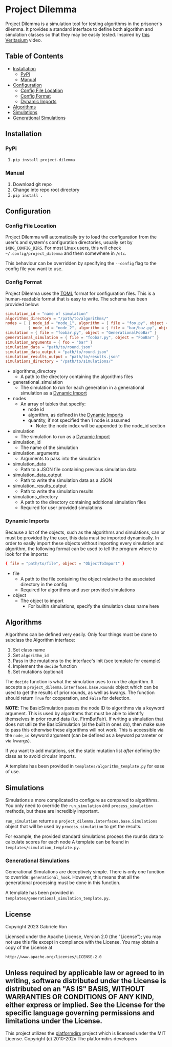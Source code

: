 # Project Dilemma
Project Dilemma is a simulation tool for testing algorithms in the prisoner's dilemma.
It provides a standard interface to define both algorithm and simulation classes so that they may be easily tested.
Inspired by [this Veritasium](https://youtu.be/mScpHTIi-kM?si=7pe8XjmjjWLhMup6) video.

## Table of Contents
* [Installation](#installation)
  * [PyPi](#pypi)
  * [Manual](#manual)
* [Configuration](#configuration)
  * [Config File Location](#config-file-location)
  * [Config Format](#config-format)
  * [Dynamic Imports](#dynamic-imports)
* [Algorithms](#algorithms)
* [Simulations](#simulations)
* [Generational Simulations](#generational-simulations)

## Installation
### PyPi
1. `pip install project-dilemma`
### Manual
1. Download git repo
2. Change into repo root directory
3. `pip install .`

## Configuration
### Config File Location
Project Dilemma will automatically try to load the configuration from the user's and system's configuration directories,
usually set by `$XDG_CONFIG_DIRS`. For most Linux users, this will check `~/.config/project_dilemma` and them somewhere
in `/etc`.

This behaviour can be overridden by specifying the `--config` flag to the config file you want to use.
### Config Format
Project Dilemma uses the [TOML](https://toml.io/) format for configuration files.
This is a human-readable format that is easy to write.
The schema has been provided below:

```toml
simulation_id = "name of simulation"
algorithms_directory = "/path/to/algorithms/"
nodes = [ { node_id = "node_1", algorithm = { file = "foo.py", object = "Foo" }, quantity = 11 },
          { node_id = "node_2", algorithm = { file = "bar/baz.py", object = "Baz" } } ]
simulation = { file = "foobar.py", object = "GenerationalFooBar" }
generational_simulation = { file = "foobar.py", object = "FooBar" }
simulation_arguments = { foo = "bar" }
simulation_data = "path/to/round.json"
simulation_data_output = "path/to/round.json"
simulation_results_output = "path/to/results.json"
simulations_directory = "/path/to/simulations/"
```

* algorithms_directory
  * A path to the directory containing the algorithms files
* generational_simulation
  * The simulation to run for each generation in a generational simulation as a [Dynamic Import](#dynamic-imports)
* nodes
  * An array of tables that specify:
    * node id
    * algorithm, as defined in the [Dynamic Imports](#dynamic-imports)
    * quantity, if not specified then 1 node is assumed
      * Note: the node index will be appended to the node_id
section
* simulation
  * The simulation to run as a [Dynamic Import](#dynamic-imports)
* simulation_id
  * The name of the simulation
* simulation_arguments
  * Arguments to pass into the simulation
* simulation_data
  * Path to a JSON file containing previous simulation data
* simulation_data_output
  * Path to write the simulation data as a JSON
* simulation_results_output
  * Path to write the simulation results
* simulations_directory
  * A path to the directory containing additional simulation files
  * Required for user provided simulations

### Dynamic Imports
Because a lot of the objects, such as the algorithms and simulations, can or must be provided by the user, this data
must be imported dynamically.
In order to easily import these objects without importing every simulation and algorithm, the following format can be
used to tell the program where to look for the imports:

```toml
{ file = "path/to/file", object = "ObjectToImport" }
```

* file
  * A path to the file containing the object relative to the associated directory in the config
  * Required for algorithms and user provided simulations
* object
  * The object to import
    * For builtin simulations, specify the simulation class name here

## Algorithms
Algorithms can be defined very easily.
Only four things must be done to subclass the Algorithm interface:
1. Set class name
2. Set `algorithm_id`
3. Pass in the mutations to the interface's init (see template for example)
4. Implement the `decide` function
5. Set mutations (optional)

The `decide` function is what the simulation uses to run the algorithm.
It accepts a `project_dilemma.interfaces.base.Rounds` object which can be used to get the results of prior rounds, as
well as kwargs.
The function should return `True` for cooperation, and `False` for defection.

**NOTE**: The BasicSimulation passes the node ID to algorithms via a keyword argument.
This is used by algorithms that must be able to identify themselves in prior round data (i.e. FirmButFair).
If writing a simulation that does not utilize the BasicSimulation (al the built in ones do), then make sure to pass this
otherwise these algorithms will not work.
This is accessible via the `node_id` keyword argument (can be defined as a keyword parameter or via kwargs).

If you want to add mutations, set the static mutation list *after* defining the class as to avoid circular imports.

A template has been provided in `templates/algorithm_template.py` for ease of use.

## Simulations
Simulations a more complicated to configure as compared to algorithms.
You only need to override the `run_simulation` and `process_simulation` methods, but these are incredibly important.

`run_simulation` returns a `project_dilemma.interfaces.base.Simulations` object that will be used by
`process_simulation` to get the results.

For example, the provided standard simulations process the rounds data to calculate scores for each node
A template can be found in `templates/simulation_template.py`.

### Generational Simulations
Generational Simulations are deceptively simple.
There is only one function to override: `generational_hook`.
However, this means that all the generational processing must be done in this function.

A template has been provided in `templates/generational_simulation_template.py`.

## License
Copyright 2023 Gabriele Ron

Licensed under the Apache License, Version 2.0 (the "License");
you may not use this file except in compliance with the License.
You may obtain a copy of the License at

    http://www.apache.org/licenses/LICENSE-2.0

Unless required by applicable law or agreed to in writing, software
distributed under the License is distributed on an "AS IS" BASIS,
WITHOUT WARRANTIES OR CONDITIONS OF ANY KIND, either express or implied.
See the License for the specific language governing permissions and
limitations under the License.
---
This project utilizes the [platformdirs](https://github.com/platformdirs/platformdirs) project which is licensed under the MIT License.
Copyright (c) 2010-202x The platformdirs developers